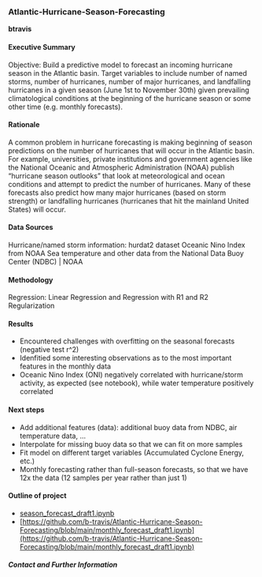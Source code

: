 ### Atlantic-Hurricane-Season-Forecasting

**btravis**

#### Executive Summary
Objective: Build a predictive model to forecast an incoming hurricane season in the Atlantic basin. Target variables to include number of named storms, number of hurricanes, number of major hurricanes, and landfalling hurricanes in a given season (June 1st to November 30th) given prevailing climatological conditions at the beginning of the hurricane season or some other time (e.g. monthly forecasts).

#### Rationale
A common problem in hurricane forecasting is making beginning of season predictions on the number of hurricanes that will occur in the Atlantic basin. For example, universities, private institutions and government agencies like the National Oceanic and Atmospheric Administration (NOAA) publish “hurricane season outlooks” that look at meteorological and ocean conditions and attempt to predict the number of hurricanes. Many of these forecasts also predict how many major hurricanes (based on storm strength) or landfalling hurricanes (hurricanes that hit the mainland United States) will occur.

#### Data Sources
Hurricane/named storm information: hurdat2 dataset
Oceanic Nino Index from NOAA
Sea temperature and other data from the National Data Buoy Center (NDBC) | NOAA

#### Methodology
Regression: Linear Regression and Regression with R1 and R2 Regularization

#### Results
- Encountered challenges with overfitting on the seasonal forecasts (negative test r^2)
- Idenfitied some interesting observations as to the most important features in the monthly data
-   Oceanic Nino Index (ONI) negatively correlated with hurricane/storm activity, as expected (see notebook), while water temperature positively correlated

#### Next steps
- Add additional features (data): additional buoy data from NDBC, air temperature data, ...
- Interpolate for missing buoy data so that we can fit on more samples
- Fit model on different target variables (Accumulated Cyclone Energy, etc.)
- Monthly forecasting rather than full-season forecasts, so that we have 12x the data (12 samples per year rather than just 1)

#### Outline of project

- [season_forecast_draft1.ipynb](https://github.com/b-travis/Atlantic-Hurricane-Season-Forecasting/blob/main/season_forecast_draft1.ipynb)
- [https://github.com/b-travis/Atlantic-Hurricane-Season-Forecasting/blob/main/monthly_forecast_draft1.ipynb](https://github.com/b-travis/Atlantic-Hurricane-Season-Forecasting/blob/main/monthly_forecast_draft1.ipynb)


##### Contact and Further Information
